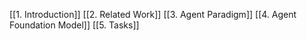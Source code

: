 [[1. Introduction]]
[[2. Related Work]]
[[3. Agent Paradigm]]
[[4. Agent Foundation Model]]
[[5. Tasks]]


